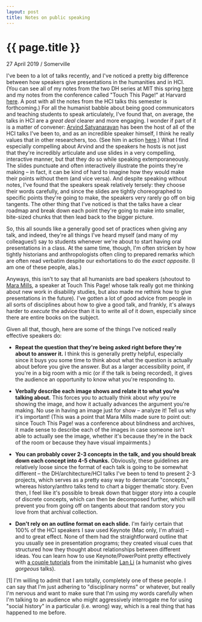 ```yaml
---
layout: post
title: Notes on public speaking
---
```


{{ page.title }}
================
<p class="meta">27 April 2019 / Somerville</p>

I've been to a lot of talks recently, and I've noticed a pretty big difference between how speakers give presentations in the humanities and in HCI. (You can see all of my notes from the two DH series at MIT this spring [here](https://crystaljjlee.blogspot.com/2019/04/digital-humanities-talks-at-mit-spring.html) and my notes from the conference called "Touch This Page!" at Harvard [here](https://docs.google.com/document/d/1LLhVbwHjYjDiCzcdI299wZ7L8TVY71Dlw0Z9Drvzbzk/edit?usp=sharing). A post with all the notes from the HCI talks this semester is forthcoming.) For all the humanist babble about being good communicators and teaching students to speak articulately, I've found that, on average, the talks in HCI are a _great deal_ clearer and more engaging. I wonder if part of it is a matter of convener: [Arvind Satyanarayan](https://arvindsatya.com/) has been the host of all of the HCI talks I've been to, and as an incredible speaker himself, I think he really values that in other researchers, too. (See him in action [here](https://youtu.be/IalopOvr8o4?t=91).) What I find especially compelling about Arvind and the speakers he hosts is not just that they're incredibly articulate and use slides in a very compelling, interactive manner, but that they do so while speaking extemporaneously. The slides punctuate and often interactively illustrate the points they're making – in fact, it can be kind of hard to imagine how they would make their points without them (and vice versa). And despite speaking without notes, I've found that the speakers speak relatively tersely: they choose their words carefully, and since the slides are tightly choreographed to specific points they're going to make, the speakers very rarely go off on big tangents. The other thing that I've noticed is that the talks have a clear roadmap and break down each point they're going to make into smaller, bite-sized chunks that then lead back to the bigger picture.  
  
So, this all sounds like a generally good set of practices when giving any talk, and indeed, they're all things I've heard myself (and many of my colleagues!) say to students whenever we're about to start having oral presentations in a class. At the same time, though, I'm often stricken by how tightly historians and anthropologists often cling to prepared remarks which are often read verbatim despite our exhortations to do the _exact opposite_. (I am one of these people, alas.)  
  
Anyways, this isn't to say that all humanists are bad speakers (shoutout to [Mara Mills](https://steinhardt.nyu.edu/faculty/Mara_Mills), a speaker at Touch This Page! whose talk really got me thinking about new work in disability studies, but also made me rethink how to give presentations in the future). I've gotten a lot of good advice from people in all sorts of disciplines about how to give a good talk, and frankly, it's always harder to _execute_ the advice than it is to write all of it down, especially since there are entire books on the subject.  
  
Given all that, though, here are some of the things I've noticed really effective speakers do:  
  

-   **Repeat the question that they're being asked right before they're about to answer it.** I think this is generally pretty helpful, especially since it buys you some time to think about what the question is actually about before you give the answer. But as a larger accessibility point, if you're in a big room with a mic (or if the talk is being recorded), it gives the audience an opportunity to know what you're responding to. 

  

-   **Verbally describe each image shows and relate it to what you're talking about.** This forces you to actually think about _why_ you're showing the image, and how it actually advances the argument you're making. No use in having an image just for show – analyze it! Tell us why it's important! (This was a point that Mara Mills made sure to point out: since Touch This Page! was a conference about blindness and archives, it made sense to describe each of the images in case someone isn't able to actually see the image, whether it's because they're in the back of the room or because they have visual impairments.) 

  

-   **You can probably cover 2-3 concepts in the talk, and you should break down each concept into 4-5 chunks.** Obviously, these guidelines are relatively loose since the format of each talk is going to be somewhat different – the DH/architecture/HCI talks I've been to tend to present 2-3 projects, which serves as a pretty easy way to demarcate "concepts," whereas history/anthro talks tend to chart a bigger thematic story. Even then, I feel like it's possible to break down that bigger story into a couple of discrete concepts, which can then be decomposed further, which will prevent you from going off on tangents about that random story you love from that archival collection. 

-   **Don't rely on an outline format on each slide.** I'm fairly certain that 100% of the HCI speakers I saw used Keynote (Mac only, I'm afraid) – and to great effect. None of them had the straightforward outline that you usually see in presentation programs; they created visual cues that structured how they thought about relationships between different ideas. You can learn how to use Keynote/PowerPoint pretty effectively with [a couple tutorials](https://vimeo.com/langeli) from the inimitable [Lan Li](http://lan-a-li.com/about) (a humanist who gives _gorgeous_ talks). 
  
\[1\] I'm willing to admit that I am totally, completely one of these people. I can say that I'm just adhering to "disciplinary norms" or whatever, but really I'm nervous and want to make sure that I'm using my words carefully when I'm talking to an audience who might aggressively interrogate me for using "social history" in a particular (i.e. wrong) way, which is a real thing that has happened to me before.